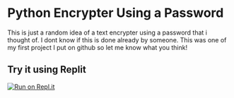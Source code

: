 # Python Encrypter Using a Password
This is just a random idea of a text encrypter using a password that i thought of. I dont know if this is done already by someone. This was one of my first project I put on github so let me know what you think!
## Try it using Replit
[![Run on Repl.it](https://replit.com/badge/github/Kroggieboy57/Python-Encrypter)](https://replit.com/new/github/Kroggieboy57/Python-Encrypter)
